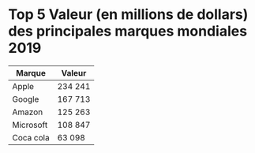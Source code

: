 # Top 5 Valeur (en millions de dollars) des principales marques mondiales 2019

| Marque    | Valeur  |
| --------- | ------- |
| Apple     | 234 241 |
| Google    | 167 713 |
| Amazon    | 125 263 |
| Microsoft | 108 847 |
| Coca cola | 63 098  |
